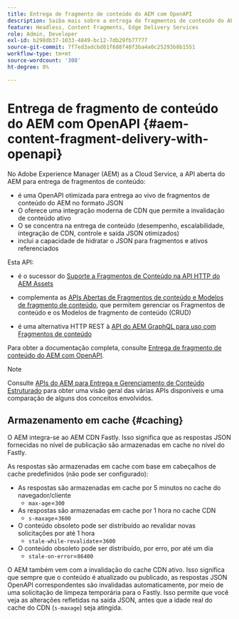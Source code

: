 ```yaml
---
title: Entrega de fragmento de conteúdo do AEM com OpenAPI
description: Saiba mais sobre a entrega de fragmentos de conteúdo do AEM com OpenAPI
feature: Headless, Content Fragments, Edge Delivery Services
role: Admin, Developer
exl-id: b298db37-1033-4849-bc12-7db29fb77777
source-git-commit: 7f7ed3adcbd01f688f48f3ba4a0c25293b8b1551
workflow-type: tm+mt
source-wordcount: '308'
ht-degree: 0%

---
```


# Entrega de fragmento de conteúdo do AEM com OpenAPI {#aem-content-fragment-delivery-with-openapi}

No Adobe Experience Manager (AEM) as a Cloud Service, a API aberta do AEM para entrega de fragmentos de conteúdo:

* é uma OpenAPI otimizada para entrega ao vivo de fragmentos de conteúdo do AEM no formato JSON
* O oferece uma integração moderna de CDN que permite a invalidação de conteúdo ativo
* O se concentra na entrega de conteúdo (desempenho, escalabilidade, integração de CDN, controle e saída JSON otimizados)
* inclui a capacidade de hidratar o JSON para fragmentos e ativos referenciados

Esta API:

* é o sucessor do [Suporte a Fragmentos de Conteúdo na API HTTP do AEM Assets](/help/assets/content-fragments/assets-api-content-fragments.md)

* complementa as [APIs Abertas de Fragmentos de conteúdo e Modelos de fragmento de conteúdo](/help/headless/content-fragment-openapis.md), que permitem gerenciar os Fragmentos de conteúdo e os Modelos de fragmento de conteúdo (CRUD)

* é uma alternativa HTTP REST à [API do AEM GraphQL para uso com Fragmentos de conteúdo](/help/headless/graphql-api/content-fragments.md)

Para obter a documentação completa, consulte [Entrega de fragmento de conteúdo do AEM com OpenAPI](https://developer.adobe.com/experience-cloud/experience-manager-apis/api/stable/contentfragments/delivery/).

>[!NOTE]
>
>Consulte [APIs do AEM para Entrega e Gerenciamento de Conteúdo Estruturado](/help/headless/apis-headless-and-content-fragments.md) para obter uma visão geral das várias APIs disponíveis e uma comparação de alguns dos conceitos envolvidos.

## Armazenamento em cache {#caching}

O AEM integra-se ao AEM CDN Fastly. Isso significa que as respostas JSON fornecidas no nível de publicação são armazenadas em cache no nível do Fastly.

As respostas são armazenadas em cache com base em cabeçalhos de cache predefinidos (não pode ser configurado):

* As respostas são armazenadas em cache por 5 minutos no cache do navegador/cliente
   * `max-age`=`300`
* As respostas são armazenadas em cache por 1 hora no cache CDN
   * `s-maxage`=`3600`
* O conteúdo obsoleto pode ser distribuído ao revalidar novas solicitações por até 1 hora
   * `stale-while-revalidate`=`3600`
* O conteúdo obsoleto pode ser distribuído, por erro, por até um dia
   * `stale-on-error`=`86400`

O AEM também vem com a invalidação do cache CDN ativo. Isso significa que sempre que o conteúdo é atualizado ou publicado, as respostas JSON OpenAPI correspondentes são invalidadas automaticamente, por meio de uma solicitação de limpeza temporária para o Fastly. Isso permite que você veja as alterações refletidas na saída JSON, antes que a idade real do cache do CDN (`s-maxage`) seja atingida.
